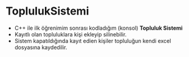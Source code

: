 # ToplulukSistemi
- C++ ile ilk öğrenimim sonrası kodladığım (konsol) **Topluluk Sistemi**
- Kayıtlı olan topluluklara kişi ekleyip silinebilir.
- Sistem kapatıldığında kayıt edien kişiler topluluğun kendi excel dosyasına kaydedilir.
